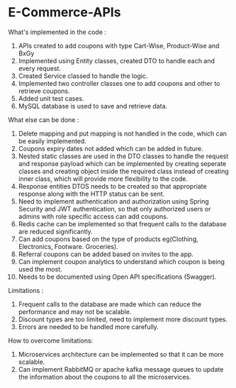 # E-Commerce-APIs

What's implemented in the code :
1. APIs created to add coupons with type Cart-Wise, Product-Wise and BxGy
2. Implemented using Entity classes, created DTO to handle each and every request.
3. Created Service classed to handle the logic.
4. Implemented two controller classes one to add coupons and other to retrieve coupons.
5. Added unit test cases.
6. MySQL database is used to save and retrieve data.

What else can be done :
1. Delete mapping and put mapping is not handled in the code, which can be easily implemented.
2. Coupons expiry dates not added which can be added in future.
3. Nested static classes are used in the DTO classes to handle the request and response payload which can be implemented by creating seperate classes and creating object inside the required class instead of creating inner class, which will provide more flexibility to the code.
4. Response entities DTOS needs to be created so that appropriate response along with the HTTP status can be sent.
5. Need to implement authentication and authorization using Spring Security and JWT authentication, so that only authorized users or admins with role specific access can add coupons.
6. Redis cache can be implemented so that frequent calls to the database are reduced significantly.
7. Can add coupons based on the type of products eg(Clothing, Electronics, Footware. Groceries).
8. Referral coupons can be added based on invites to the app.
9. Can implement coupon analytics to understand which coupon is being used the most.
10. Needs to be documented using Open API specifications (Swagger).

Limitations :
1. Frequent calls to the database are made which can reduce the performance and may not be scalable.
2. Discount types are too limited, need to implement more discount types.
3. Errors are needed to be handled more carefully.

How to overcome limitations:
1. Microservices architecture can be implemented so that it can be more scalable.
2. Can implement RabbitMQ or apache kafka message queues to update the information about the coupons to all the microservices.
